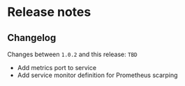 # Release notes

## Changelog

Changes between `1.0.2` and this release: `TBD`

- Add metrics port to service
- Add service monitor definition for Prometheus scarping
